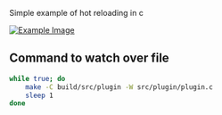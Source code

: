Simple example of hot reloading in c

[![Example Image](images/reload.png)](https://example.com)

## Command to watch over file
```bash
while true; do
    make -C build/src/plugin -W src/plugin/plugin.c
    sleep 1
done
```
